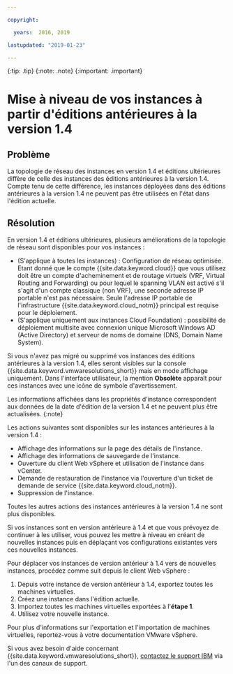 ```yaml
---

copyright:

  years:  2016, 2019

lastupdated: "2019-01-23"

---
```


{:tip: .tip}
{:note: .note}
{:important: .important}

# Mise à niveau de vos instances à partir d'éditions antérieures à la version 1.4

## Problème

La topologie de réseau des instances en version 1.4 et éditions ultérieures diffère de celle des instances des éditions antérieures à la version 1.4. Compte tenu de cette différence, les instances déployées dans des éditions antérieures à la version 1.4 ne peuvent pas être utilisées en l'état dans l'édition actuelle.

## Résolution

En version 1.4 et éditions ultérieures, plusieurs améliorations de la topologie de réseau sont disponibles pour vos instances :
* (S'applique à toutes les instances) : Configuration de réseau optimisée. Etant donné que le compte {{site.data.keyword.cloud}} que vous utilisez doit être un compte d'acheminement et de routage virtuels (VRF, Virtual Routing and Forwarding) ou pour lequel le spanning VLAN est activé s'il s'agit d'un compte classique (non VRF), une seconde adresse IP portable n'est pas nécessaire. Seule l'adresse IP portable de l'infrastructure {{site.data.keyword.cloud_notm}} principal est requise pour le déploiement.
* (S'applique uniquement aux instances Cloud Foundation) : possibilité de déploiement multisite avec connexion unique Microsoft Windows AD (Active Directory) et serveur de noms de domaine (DNS, Domain Name System).

Si vous n'avez pas migré ou supprimé vos instances des éditions antérieures à la version 1.4, elles seront visibles sur la console {{site.data.keyword.vmwaresolutions_short}} mais en mode affichage uniquement. Dans l'interface utilisateur, la mention **Obsolète** apparaît pour ces instances avec une icône de symbole d'avertissement.

Les informations affichées dans les propriétés d'instance correspondent aux données de la date d'édition de la version 1.4 et ne peuvent plus être actualisées.
{:note}

Les actions suivantes sont disponibles sur les instances antérieures à la version 1.4 :
*  Affichage des informations sur la page des détails de l'instance.
*  Affichage des informations de sauvegarde de l'instance.
*  Ouverture du client Web vSphere et utilisation de l'instance dans vCenter.
*  Demande de restauration de l'instance via l'ouverture d'un ticket de demande de service {{site.data.keyword.cloud_notm}}.
*  Suppression de l'instance.

Toutes les autres actions des instances antérieures à la version 1.4 ne sont plus disponibles.

Si vos instances sont en version antérieure à 1.4 et que vous prévoyez de continuer à les utiliser, vous pouvez les mettre à niveau en créant de nouvelles instances puis en déplaçant vos configurations existantes vers ces nouvelles instances.

Pour déplacer vos instances de version antérieur à 1.4 vers de nouvelles instances, procédez comme suit depuis le client Web vSphere :
1. Depuis votre instance de version antérieur à 1.4, exportez toutes les machines virtuelles.
2. Créez une instance dans l'édition actuelle.
3. Importez toutes les machines virtuelles exportées à l'**étape 1**.
4. Utilisez votre nouvelle instance.

Pour plus d'informations sur l'exportation et l'importation de machines virtuelles, reportez-vous à votre documentation VMware vSphere.

Si vous avez besoin d'aide concernant {{site.data.keyword.vmwaresolutions_short}}, [contactez le support IBM](/docs/services/vmwaresolutions/vmonic/trbl_support.html) via l'un des canaux de support.
